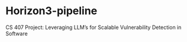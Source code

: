 # Horizon3-pipeline
CS 407 Project: Leveraging LLM’s for Scalable Vulnerability Detection in Software
